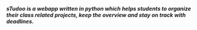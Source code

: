 
**_sTudoo is a webapp written in python which helps students to organize their class related projects, keep the overview and stay on track with deadlines._**
